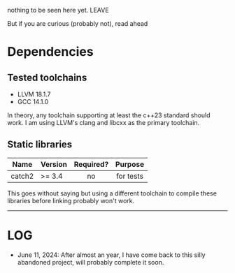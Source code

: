 nothing to be seen here yet. LEAVE

But if you are curious (probably not), read ahead

# Dependencies
## Tested toolchains

- LLVM 18.1.7
- GCC 14.1.0

In theory, any toolchain supporting at least the c++23 standard should work.
I am using LLVM's clang and libcxx as the primary toolchain.

## Static libraries

| Name   | Version | Required? | Purpose   |
|:------:|:--------|:---------:|:---------:|
| catch2 | >= 3.4  | no        | for tests |

This goes without saying but using a different toolchain to compile these libraries before linking probably won't work.

-----

# LOG
- June 11, 2024: After almost an year, I have come back to this silly abandoned project, will probably complete it soon.
